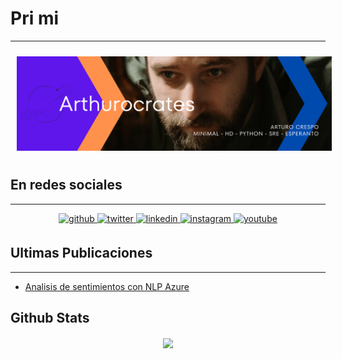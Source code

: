 # Pri mi
----

<div align="center">  
  <img style="margin: 10px" src="https://raw.githubusercontent.com/arthurocrates/arthurocrates/main/banderolodua.png" alt="Arthurocrates"/>
</div> 

## En redes sociales 
----

<div align="center">
<a href="https://github.com/arthurocrates" target="_blank">
<img src=https://img.shields.io/badge/github-%2324292e.svg?&style=for-the-badge&logo=github&logoColor=white alt=github style="margin-bottom: 5px;" />
</a>
<a href="https://twitter.com/arthurocrates" target="_blank">
<img src=https://img.shields.io/badge/twitter-%2300acee.svg?&style=for-the-badge&logo=twitter&logoColor=white alt=twitter style="margin-bottom: 5px;" />
</a>
<a href="https://linkedin.com/in/arthurocrates" target="_blank">
<img src=https://img.shields.io/badge/linkedin-%231E77B5.svg?&style=for-the-badge&logo=linkedin&logoColor=white alt=linkedin style="margin-bottom: 5px;" />
</a>
<a href="https://instagram.com/arthurocrates" target="_blank">
<img src=https://img.shields.io/badge/instagram-%23000000.svg?&style=for-the-badge&logo=instagram&logoColor=white alt=instagram style="margin-bottom: 5px;" />
</a>
<a href="https://www.youtube.com/channel/UC7lTnN1KRloMDchUlkoJCAA" target="_blank">
<img src=https://img.shields.io/badge/youtube-%23EE4831.svg?&style=for-the-badge&logo=youtube&logoColor=white alt=youtube style="margin-bottom: 5px;" />
</a>  
</div>


## Ultimas Publicaciones
----
<!-- BLOG-POST-LIST:START -->
- [Analisis de sentimientos con NLP Azure](https://diogeneshoy.com/humanidades-digitales/analisis-de-sentimientos-con-nlp-azure/)
<!-- BLOG-POST-LIST:END -->

## Github Stats  
<div align="center"><img src="https://github-readme-stats.vercel.app/api?username=arthurocrates&show_icons=true&count_private=true&theme=tokyonight" align="center" /></div>  


<!--
**arthurocrates/arthurocrates** is a ✨ _special_ ✨ repository because its `README.md` (this file) appears on your GitHub profile.

Here are some ideas to get you started:

- 🔭 I’m currently working on ...
- 🌱 I’m currently learning ...
- 👯 I’m looking to collaborate on ...
- 🤔 I’m looking for help with ...
- 💬 Ask me about ...
- 📫 How to reach me: ...
- 😄 Pronouns: ...
- ⚡ Fun fact: ...
-->


